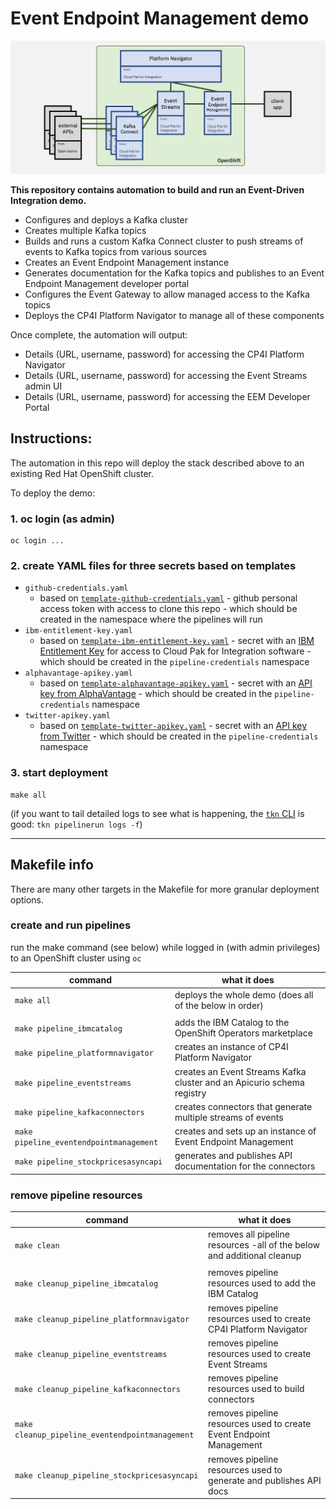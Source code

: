 # Event Endpoint Management demo


![architecture-diagram](./docs/simplified-architecture.png)

**This repository contains automation to build and run an Event-Driven Integration demo.**

* Configures and deploys a Kafka cluster
* Creates multiple Kafka topics
* Builds and runs a custom Kafka Connect cluster to push streams of events to Kafka topics from various sources
* Creates an Event Endpoint Management instance
* Generates documentation for the Kafka topics and publishes to an Event Endpoint Management developer portal
* Configures the Event Gateway to allow managed access to the Kafka topics
* Deploys the CP4I Platform Navigator to manage all of these components

Once complete, the automation will output:
- Details (URL, username, password) for accessing the CP4I Platform Navigator
- Details (URL, username, password) for accessing the Event Streams admin UI
- Details (URL, username, password) for accessing the EEM Developer Portal

## Instructions:

The automation in this repo will deploy the stack described above to an existing Red Hat OpenShift cluster.

To deploy the demo:

### 1. oc login (as admin)
```
oc login ...
```

### 2. create YAML files for three secrets based on templates
- `github-credentials.yaml`
    - based on [`template-github-credentials.yaml`](./template-github-credentials.yaml) - github personal access token with access to clone this repo - which should be created in the namespace where the pipelines will run
- `ibm-entitlement-key.yaml`
    - based on [`template-ibm-entitlement-key.yaml`](./template-ibm-entitlement-key.yaml) - secret with an [IBM Entitlement Key](https://www.ibm.com/docs/en/cloud-paks/cp-integration/2021.3?topic=installing-applying-your-entitlement-key) for access to Cloud Pak for Integration software - which should be created in the `pipeline-credentials` namespace
- `alphavantage-apikey.yaml`
    - based on [`template-alphavantage-apikey.yaml`](./template-alphavantage-apikey.yaml) - secret with an [API key from AlphaVantage](https://www.alphavantage.co/support/#api-key) - which should be created in the `pipeline-credentials` namespace
- `twitter-apikey.yaml`
    - based on [`template-twitter-apikey.yaml`](./template-twitter-apikey.yaml) - secret with an [API key from Twitter](https://developer.twitter.com) - which should be created in the `pipeline-credentials` namespace


### 3. start deployment
```
make all
```

(if you want to tail detailed logs to see what is happening, the [`tkn` CLI](https://github.com/tektoncd/cli) is good: ` tkn pipelinerun logs -f `)


---

## Makefile info

There are many other targets in the Makefile for more granular deployment options.

### create and run pipelines

run the make command (see below) while logged in (with admin privileges) to an OpenShift cluster using `oc`

| **command**                             | **what it does**                                                         |
| ----------------------------------      | ------------------------------------------------------------------------ |
| `make all`                              | deploys the whole demo (does all of the below in order)                  |
|                                         |                                                                          |
| `make pipeline_ibmcatalog`              | adds the IBM Catalog to the OpenShift Operators marketplace              |
| `make pipeline_platformnavigator`       | creates an instance of CP4I Platform Navigator                           |
| `make pipeline_eventstreams`            | creates an Event Streams Kafka cluster and an Apicurio schema registry   |
| `make pipeline_kafkaconnectors`         | creates connectors that generate multiple streams of events              |
| `make pipeline_eventendpointmanagement` | creates and sets up an instance of Event Endpoint Management             |
| `make pipeline_stockpricesasyncapi`     | generates and publishes API documentation for the connectors             |

### remove pipeline resources

| **command**                                     | **what it does**                                                        |
| ----------------------------------              | ----------------------------------------------------------------------- |
| `make clean`                                    | removes all pipeline resources -all of the below and additional cleanup |
|                                                 |                                                                         |
| `make cleanup_pipeline_ibmcatalog`              | removes pipeline resources used to add the IBM Catalog                  |
| `make cleanup_pipeline_platformnavigator`       | removes pipeline resources used to create CP4I Platform Navigator       |
| `make cleanup_pipeline_eventstreams`            | removes pipeline resources used to create Event Streams                 |
| `make cleanup_pipeline_kafkaconnectors`         | removes pipeline resources used to build connectors                     |
| `make cleanup_pipeline_eventendpointmanagement` | removes pipeline resources used to create Event Endpoint Management     |
| `make cleanup_pipeline_stockpricesasyncapi`     | removes pipeline resources used to generate and publishes API docs      |

